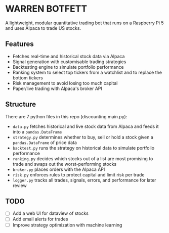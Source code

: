 # WARREN BOTFETT

A lightweight, modular quantitative trading bot that runs on a Raspberry Pi 5 and uses Alpaca to trade US stocks.

## Features

- Fetches real-time and historical stock data via Alpaca
- Signal generation with customisable trading strategies
- Backtesting engine to simulate portfolio performance
- Ranking system to select top tickers from a watchlist and to replace the bottom tickers
- Risk management to avoid losing too much capital
- Paper/live trading with Alpaca's broker API

## Structure

There are 7 python files in this repo (discounting main.py):
- ```data.py``` fetches historical and live stock data from Alpaca and feeds it into a ```pandas.DataFrame```
- ```strategy.py``` determines whether to buy, sell or hold a stock given a ```pandas.DataFrame``` of price data
- ```backtest.py``` runs the strategy on historical data to simulate portfolio performance
- ```ranking.py``` decides which stocks out of a list are most promising to trade and swaps out the worst-performing stocks
- ```broker.py``` places orders with the Alpaca API
- ```risk.py``` enforces rules to protect capital and limit risk per trade
- ```logger.py``` tracks all trades, signals, errors, and performance for later review

## TODO

- [ ] Add a web UI for dataview of stocks
- [ ] Add email alerts for trades
- [ ] Improve strategy optimization with machine learning